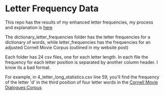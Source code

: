 # Letter Frequency Data

This repo has the results of my enhanced letter frequencies, my process and explanation is [here](https://hagen.rip/research/Specific%20Letter%20Frequencies)

The dictionary_letter_frequencies folder has the letter frequencies for a dictionary of words, while letter_frequencies has the frequencies for an adjusted Cornell Movie Corpus (outlined in my website post)

Each folder has 24 csv files, one for each letter length. In each file the frequency for each letter position is separated by another column header. I know its a bad format. 

For example, in 4_letter_long_statistics.csv line 59, you'll find the frequency of the letter 'd' in the third position of four letter words in the [Cornell Movie Dialogues Corpus](https://www.cs.cornell.edu/~cristian/Cornell_Movie-Dialogs_Corpus.html)
